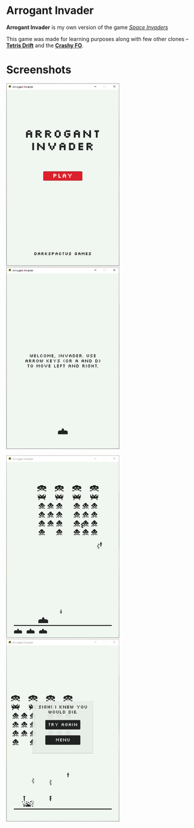 # Arrogant Invader

**Arrogant Invader** is my own version of the game *[Space Invaders](https://en.wikipedia.org/wiki/Space_Invaders)*

This game was made for learning purposes along with few other clones – **[Tetris Drift](https://github.com/showmik/tetris-drift)** and the **[Crashy FO](https://github.com/showmik/crashy-fo)**.

# Screenshots

<img src="Docs/main-menu.png" width="300" alt="main-menu"/> <img src="Docs/tutorial-screen-01.png" width="300" alt="tutorial-screen"/>

<img src="Docs/gameplay-screen.png" width="300" alt="gameplay-screen"/> <img src="Docs/game-over-screen.png" width="300" alt="game-over-screen"/>
